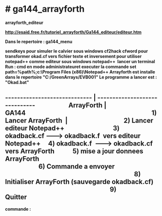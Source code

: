 <h1># ga144_arrayforth</h1>
<strong>arrayforth_editeur</sttong>


http://esaid.free.fr/tutoriel_arrayforth/Ga144_editeur/editeur.htm

<p>Dans le repertoire : ga144_menu

sendkeys pour simuler le calvier sous windows
cf2hack cfword pour transformer okad.cf vers fichier texte et inversement
pour utiliser notepad++ comme editeur sous windows notepad++  
lancer un terminal Run : cmd en mode administrateuret executer  la commande 
set path=%path%;c:\Program Files (x86)\Notepad++
Arrayforth est installe dans le repertoire "C:/GreenArrays/EVB001"
Le programme a lancer est : "Okad.bat"</p>



----------------------------- | ------------------------------
                     ArrayForth | GA144                      
                                                           
  1) Lancer ArrayForth  |                                  
  2) Lancer editeur Notepad++                              
  3) okadback.cf ---> okadback.f  vers editeur Notepad++   
  4) okadback.f  ---> okadback.cf vers ArrayForth          
  5) mise a jour donnees  ArrayForth                                         
                                                           
  6) Commande a envoyer                                                       
                                                           
  8) Initialiser ArrayForth (sauvegarde okadback.cf)            
                                                           
  9) Quitter                                                               
-----------------------------------------------------------

<p>commande : </p>

